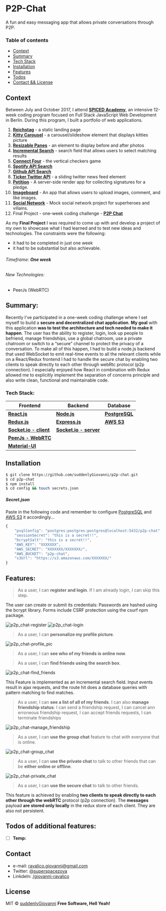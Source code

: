 # P2P-Chat
A fun and easy messaging app that allows private conversations through P2P.

### Table of contents
* [Context](#context)
* [Summary](#summary)
* [Tech Stack](#tech-stack)
* [Installation](#installation)
* [Features](#features)
* [Todos](#todos-of-additional-features)
* [Contact && License](#contact)

## Context
Between July and October 2017, I attend **[SPICED Academy]**, an intensive 12-week coding program focused on Full Stack JavaScript Web Development in Berlin.
During this program, I built a portfolio of web applications.
1. **[Reichstag]** - a static landing page
2. **[Kitty Carousel]** - a carousel/slideshow element that displays kitties picture
3. **[Resizable Panes]** - an element to display before and after photos
4. **[Incremental Search]** - search field that allows users to select matching results
5. **[Connect Four]** - the vertical checkers game
6. **[Spotify API Search]**
7. **[Github API Search]**
8. **[Ticker Twitter API]** - a sliding twitter news feed element
9. **[Petition]** - A server-side render app for collecting signatures for a pledge.
10. **[Imageboard]** - An app that allows users to upload images, comment, and like images.
11. **[Social Network]** - Mock social network project for superheroes and villains.
12. Final Project - one-week coding challenge - **[P2P Chat]**

As my **Final Project** I was required to come up with and develop a project of my own to showcase what I had learned and to test new ideas and technologies.
The constraints were the following:
- it had to be completed in just one week
- it had to be substantial but also achievable.
###### Timeframe:  _**One week**_
###### New Technologies:  
- PeerJs (WebRTC)

## Summary:
Recently I've participated in a one-week coding challenge where I set myself to build a **secure and decentralized chat application**.
**My goal** with this application **was to test the architecture and tech needed to make it happen**.
The user has the ability to register, login, look up people to befriend, manage friendships, use a global chatroom, use a private chatroom or switch to a “secure” channel to protect the privacy of a conversation. To make all of this happen, I had to build a node.js backend that used WebSocket to emit real-time events to all the relevant clients while on a React/Redux frontend I had to handle the secure chat by enabling two clients to speak directly to each other through webRtc protocol (p2p connection).
I especially enjoyed how React in combination with Redux allowed me to explicitly implement the separation of concerns principle and also write clean, functional and maintainable code.

### Tech Stack:
| **Frontend** | **Backend** | **Database** |
| ------ | ------ | ------ |
**[React.js]** | **[Node.js]** |  **[PostgreSQL]**
**[Redux.js]** | **[Express.js]** | **[AWS S3]**
**[Socket.io - client]** | **[Socket.io - server]**  
**[PeerJs - WebRTC]** |
**[Material-UI]** |
## Installation
```bash
$ git clone https://github.com/suddenlyGiovanni/p2p-chat.git
$ cd p2p-chat
$ npm install
$ cd config && touch secrets.json
```
##### Secret.json
Paste in the following code and remember to configure [PostgreSQL] and [AWS S3] it accordingly...
```javascript
{
    "psqlConfig": "postgres:postgres:postgres@localhost:5432/p2p-chat",
    "sessionSecret": "this is a secret!!",
    "bcryptSalt": "this is a secret!!",
    "AWS_KEY": "XXXXXXX",
    "AWS_SECRET": "XXXXXXX/XXXXXXX/",
    "AWS_BUCKET": "p2p-chat",
    "s3Url": "https://s3.amazonaws.com/XXXXXXX/"
}
```

## Features:
> As a user, I can **register and login**. If I am already login, I can skip this step.

The user can create or submit its credentials: Passwords are hashed using the bcrypt library.
Forms include CSRF protection using the csurf npm package.

![p2p_chat-register]
![p2p_chat-login]

> As a user, I can **personalize my profile picture**.

![p2p_chat-profile_pic]

> As a user, I can **see who of my friends is online now**.

> As a user, I can **find friends using the search box**.

![p2p_chat-find_friends]

This Feature is implemented as an incremental search field.
Input events result in ajax requests, and the route hit does a database queries with pattern matching to find matches.

> As a user, I can **see a list of all of my friends**. I can also **manage friendship status**:
I can send a friendship request,
I can cancel ann erroneous friendship request,
I can accept friends requests,
I can terminate friendships

![p2p_chat-manage_friendship]

> As a user, I can **use the group chat** feature to chat with everyone that is online.

![p2p_chat-group_chat]

> As a user, I can **use the private chat** to talk to other friends that can be **either online or offline**.

![p2p_chat-private_chat]

> As a user, I can **use the secure chat** to talk to other friends.

This feature is achieved by enabling **two clients to speak directly to each other through the webRTC** protocol (p2p connection).
The **messages** payload **are stored only locally** in the redux store of each client. They are also not persistent.

## Todos of additional features:
 - [ ] **Temp:**

## Contact
* e-mail: ravalico.giovanni@gmail.com
* Twitter: [@superspacezova](https://twitter.com/superspacezova "twitterhandle on twitter")
* LinkdeIn: [/giovanni-ravalico]

License
----
MIT © [suddenlyGiovanni]
**Free Software, Hell Yeah!**

[//]: # (These are reference links used in the body of this note and get stripped out when the markdown processor does its job. There is no need to format nicely because it shouldn't be seen. Thanks SO - http://stackoverflow.com/questions/4823468/store-comments-in-markdown-syntax)

[//]: # (Contact references:)
   [Spiced Academy]: <https://www.spiced-academy.com/>
   [suddenlyGiovanni]: <https://github.com/suddenlyGiovanni/>
   [/giovanni-ravalico]: <https://www.linkedin.com/in/giovanni-ravalico/>
   [@superspacezova]: <https://twitter.com/superspacezova>

[//]: # (Context references:)
   [Reichstag]: <https://github.com/suddenlyGiovanni/reichstag>
   [Kitty Carousel]: <https://github.com/suddenlyGiovanni/kitty_carousel>
   [Resizable Panes]: <https://github.com/suddenlyGiovanni/resizable_panes>
   [Incremental Search]: <https://github.com/suddenlyGiovanni/incremental_search>
   [Connect Four]: <https://github.com/suddenlyGiovanni/connect_four>
   [Spotify API Search]: <https://github.com/suddenlyGiovanni/spotify_api_search>
   [Github API Search]: <https://github.com/suddenlyGiovanni/github_api_search>
   [Ticker Twitter API]: <https://github.com/suddenlyGiovanni/ticker_twitter_api>
   [Petition]: <https://github.com/suddenlyGiovanni/petition>
   [Imageboard]: <https://github.com/suddenlyGiovanni/imageboard>
   [Social Network]: <https://github.com/suddenlyGiovanni/socialnetwork>
   [P2P Chat]: <https://github.com/suddenlyGiovanni/p2p-chat>

[//]: # (Tech Stack references:)
   [React.js]: <https://reactjs.org/docs/installation.html>
   [Node.js]: <https://nodejs.org/dist/latest-v8.x/docs/api/>
   [PostgreSQL]: <https://www.postgresql.org/docs/10/static/index.html>
   [Redux.js]: <http://redux.js.org/>
   [Express.js]: <http://expressjs.com/en/4x/api.html>
   [AWS S3]: <https://aws.amazon.com/documentation/s3/>
   [Socket.io - client]: <https://socket.io/docs/server-api/>
   [Socket.io - server]: <https://socket.io/docs/server-api/>
   [PeerJs - WebRTC]: <http://peerjs.com/docs/#api>
   [Material-UI]: <http://www.material-ui.com/#/>
   [suddenlyGiovanni]: <https://github.com/suddenlyGiovanni/>

[//]: # (Picture references:)
    [p2p_chat-register]: <https://github.com/suddenlyGiovanni/p2p-chat/blob/master/readme/p2p_chat-register.gif>
    [p2p_chat-login]: <https://github.com/suddenlyGiovanni/p2p-chat/blob/master/readme/p2p_chat-login.gif>
    [p2p_chat-profile_pic]: <https://github.com/suddenlyGiovanni/p2p-chat/blob/master/readme/p2p_chat-profile_pic.gif>
    [p2p_chat-find_friends]: <https://github.com/suddenlyGiovanni/p2p-chat/blob/master/readme/p2p_chat-find_friends.gif>
    [p2p_chat-manage_friendship]: <https://github.com/suddenlyGiovanni/p2p-chat/blob/master/readme/p2p_chat-manage_friendship%20.gif>
    [p2p_chat-group_chat]: <https://github.com/suddenlyGiovanni/p2p-chat/blob/master/readme/p2p_chat-group_chat.gif>
    [p2p_chat-private_chat]: <>
